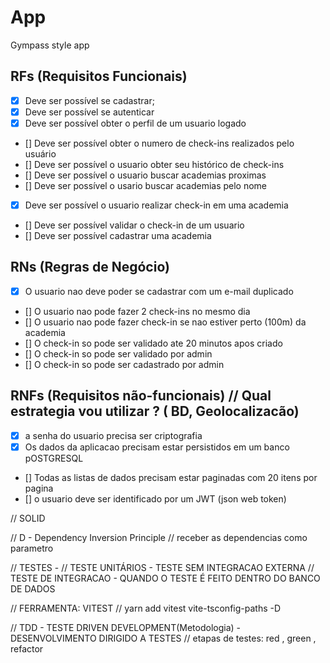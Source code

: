 # App

Gympass style app

## RFs (Requisitos Funcionais)

- [x] Deve ser possível se cadastrar;
- [x] Deve ser possível se autenticar
- [x] Deve ser possível obter o perfil de um usuario logado
- [] Deve ser possível obter o numero de check-ins realizados pelo usuário
- [] Deve ser possível o usuario obter seu histórico de check-ins
- [] Deve ser possível o usuario buscar academias proximas
- [] Deve ser possível o usario buscar academias pelo nome
- [x] Deve ser possível o usuario realizar check-in em uma academia
- [] Deve ser possível validar o check-in de um usuario
- [] Deve ser possível cadastrar uma academia

## RNs (Regras de Negócio)

- [x] O usuario nao deve poder se cadastrar com um e-mail duplicado
- [] O usuario nao pode fazer 2 check-ins no mesmo dia
- [] O usuario nao pode fazer check-in se nao estiver perto (100m) da academia
- [] O check-in so pode ser validado ate 20 minutos apos criado
- [] O check-in so pode ser validado por admin
- [] O check-in so pode ser cadastrado por admin

## RNFs (Requisitos não-funcionais) // Qual estrategia vou utilizar ? ( BD, Geolocalizacão)

- [x] a senha do usuario precisa ser criptografia
- [x] Os dados da aplicacao precisam estar persistidos em um banco pOSTGRESQL
- [] Todas as listas de dados precisam estar paginadas com 20 itens por pagina
- [] o usuario deve ser identificado por um JWT (json web token)

// SOLID

// D - Dependency Inversion Principle
// receber as dependencias como parametro

// TESTES -
// TESTE UNITÁRIOS - TESTE SEM INTEGRACAO EXTERNA
// TESTE DE INTEGRACAO - QUANDO O TESTE É FEITO DENTRO DO BANCO DE DADOS

// FERRAMENTA: VITEST
// yarn add vitest vite-tsconfig-paths -D

// TDD - TESTE DRIVEN DEVELOPMENT(Metodologia) - DESENVOLVIMENTO DIRIGIDO A TESTES
// etapas de testes: red , green , refactor

